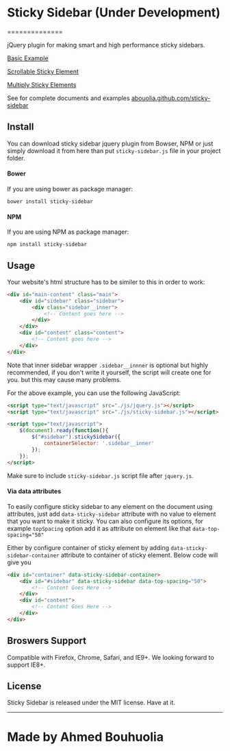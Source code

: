 # Sticky Sidebar (Under Development)
==============

jQuery plugin for making smart and high performance sticky sidebars.

[Basic Example](https://abouolia.github.io/sticky-sidebar/examples/basic.html)

[Scrollable Sticky Element](https://abouolia.github.io/sticky-sidebar/examples/scrollable-element.html)

[Multiply Sticky Elements](https://abouolia.github.io/sticky-sidebar/examples/multiply-elements.html)

See for complete documents and examples [abouolia.github.com/sticky-sidebar](http://abouolia.github.com/sticky-sidebar)

## Install

You can download sticky sidebar jquery plugin from Bowser, NPM or just simply download it from here than put ``sticky-sidebar.js`` file in your project folder.

#### Bower 

If you are using bower as package manager:

````
bower install sticky-sidebar
````

#### NPM 

If you are using NPM as package manager: 

````
npm install sticky-sidebar
````

## Usage

Your website's html structure has to be similer to this in order to work:

````html
<div id="main-content" class="main">
    <div id="sidebar" class="sidebar">
        <div class="sidebar__inner">
            <!-- Content goes here -->
        </div>
    </div>
    <div id="content" class="content">
        <!-- Content goes here -->
    </div>
</div>
````

Note that inner sidebar wrapper ``.sidebar__innner`` is optional but highly recommended, if you don't write it yourself, the script will create one for you. but this may cause many problems.

For the above example, you can use the following JavaScript:

````html
<script type="text/javascript" src="./js/jquery.js"></script>
<script type="text/javascript" src="./js/sticky-sidebar.js"></script>

<script type="text/javascript">
    $(document).ready(function(){
        $("#sidebar").stickySidebar({
            containerSelector: '.sidebar__inner'
        });	
    });
</script>
````

Make sure to include ``sticky-sidebar.js`` script file after ``jquery.js``.

#### Via data attributes

To easily configure sticky sidebar to any element on the document using attributes, just add ``data-sticky-sidebar`` attribute with no value to element that you want to make it sticky. You can also configure its options, for example ``topSpacing`` option add it as attribute on element like that ``data-top-spacing="50"``

Either by configure container of sticky element by adding ``data-sticky-sidebar-container`` attribute to container of sticky element. Below code will give you 

````html
<div id="container" data-sticky-sidebar-container>
    <div id="#sidebar" data-sticky-sidebar data-top-spacing="50">
    	<!-- Content Goes Here -->
    </div>
    <div id="content">
    	<!-- Content Goes Here -->
    </div>
</div>	
````

## Broswers Support

Compatible with Firefox, Chrome, Safari, and IE9+. We looking forward to support IE8+.

## License 

Sticky Sidebar is released under the MIT license. Have at it.

-------

Made by Ahmed Bouhuolia
=======